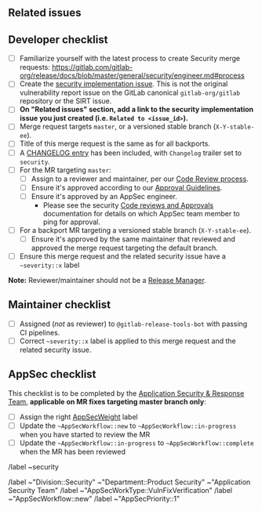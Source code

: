 <!--
# README first!
This MR should be created on `gitlab.com/gitlab-org/security/gitlab`.

See [the general developer security guidelines](https://gitlab.com/gitlab-org/release/docs/blob/master/general/security/engineer.md).

-->

## Related issues

<!-- Mention the GitLab Security issue this MR is related to -->

## Developer checklist

- [ ] Familiarize yourself with the latest process to create Security merge requests: https://gitlab.com/gitlab-org/release/docs/blob/master/general/security/engineer.md#process
- [ ] Create the [security implementation issue]. This is not the original vulnerability report issue on the GitLab canonical `gitlab-org/gitlab` repository or the SIRT issue.
- [ ] **On "Related issues" section, add a link to the security implementation issue you just created (i.e. `Related to <issue_id>`).**
- [ ] Merge request targets `master`, or a versioned stable branch (`X-Y-stable-ee`).
- [ ] Title of this merge request is the same as for all backports.
- [ ] A [CHANGELOG entry] has been included, with `Changelog` trailer set to `security`.
- [ ] For the MR targeting `master`:
  - [ ] Assign to a reviewer and maintainer, per our [Code Review process].
  - [ ] Ensure it's approved according to our [Approval Guidelines].
  - [ ] Ensure it's approved by an AppSec engineer.
    - Please see the security [Code reviews and Approvals] documentation for details on which AppSec team member to ping for approval.
- [ ] For a backport MR targeting a versioned stable branch (`X-Y-stable-ee`).
  - [ ] Ensure it's approved by the same maintainer that reviewed and approved the merge request targeting the default branch.
- [ ] Ensure this merge request and the related security issue have a `~severity::x` label

**Note:** Reviewer/maintainer should not be a [Release Manager].

## Maintainer checklist

- [ ] Assigned (_not_ as reviewer) to `@gitlab-release-tools-bot` with passing CI pipelines.
- [ ] Correct `~severity::x` label is applied to this merge request and the related security issue.

## AppSec checklist

This checklist is to be completed by the [Application Security & Response Team](https://handbook.gitlab.com/handbook/security/product-security/application-security/), **applicable on MR fixes targeting master branch only**:

- [ ] Assign the right [AppSecWeight](https://handbook.gitlab.com/handbook/security/product-security/application-security/milestone-planning/#weight-labels) label
- [ ] Update the `~AppSecWorkflow::new` to `~AppSecWorkflow::in-progress` when you have started to review the MR
- [ ] Update the `~AppSecWorkflow::in-progress` to `~AppSecWorkflow::complete` when the MR has been reviewed

/label ~security

<!-- AppSec specific labels -->

/label ~"Division::Security" ~"Department::Product Security" ~"Application Security Team"
/label ~"AppSecWorkType::VulnFixVerification"
/label ~"AppSecWorkflow::new"
/label ~"AppSecPriority::1" <!-- This is always a priority to review for us to ensure the fix is good and the release is done on time -->

[CHANGELOG entry]: https://docs.gitlab.com/development/changelog/#overview
[Code Review process]: https://docs.gitlab.com/development/code_review/
[Code reviews and Approvals]: https://gitlab.com/gitlab-org/release/docs/-/blob/master/general/security/engineer.md#code-reviews-and-approvals
[Approval Guidelines]: https://docs.gitlab.com/development/code_review/#approval-guidelines
[Canonical repository]: https://gitlab.com/gitlab-org/gitlab
[`e2e:test-on-omnibus-ee` job]: https://docs.gitlab.com/ee/development/testing_guide/end_to_end/#using-the-test-on-omnibus-job
[Release Manager]: https://about.gitlab.com/community/release-managers/
[security implementation issue]: https://gitlab.com/gitlab-org/release/docs/blob/master/general/security/engineer.md#security-implementation-issue
